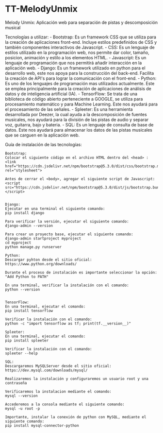 # TT-MelodyUnmix
Melody Unmix: Aplicación web para separación de pistas y descomposición musical

Tecnologías a utilizar:
    - Bootstrap: Es un framework CSS que se utiliza para la creación de aplicaciones front-end. Incluye estilos predefinidos de CSS y también componentes interactivos de Javascript.
    - CSS: Es un lenguaje de estilos utilizado en la programación web, nos permite dar color, tamaño, posicion, animación y estilo a los elementos HTML.
    - Javascript: Es un lenguaje de programación que nos permitirá añadir interacción en la aplicación web.
    - Django: Es un framework utilizado en python para el desarrollo web, este nos apoya para la construcción del back-end. Facilita la creación de API's para lograr la comunicación con el front-end.
    - Python: Es uno de los lenguajes de programación mas utilizados actualmente. Este se emplea principalmente para la creación
    de aplicaciones de análisis de datos y de inteligencia artificial (IA).
    - TensorFlow: Se trata de una biblioteca de código abierto perteneciente a GOOGLE, se utiliza para procesamiento matemático y para Machine Learning. Este nos ayudará para el procesamiento de las señales.
    - Spleeter: Es una herramienta desarrollada por Deezer, la cual ayuda a la descomposición de fuentes musicales, nos ayudará para la división de las pistas de audio y separar voz, guitarra, bajo y bateria.
    - SQL: Es un lenguaje de consulta de base de datos. Este nos ayudará para almacenar los datos de las pistas musicales que se carguen en la aplicación web.

Guía de instalación de las tecnologías:

    Bootstrap: 
    Colocar el siguiente código en el archivo HTML dentro del <head> :
    <link href="https://cdn.jsdelivr.net/npm/bootstrap@5.3.0/dist/css/bootstrap.min.css" rel="stylesheet">

    Antes de cerrar el <body>, agregar el siguiente script de Javascript:
    <script src="https://cdn.jsdelivr.net/npm/bootstrap@5.3.0/dist/js/bootstrap.bundle.min.js"></script>


    Django: 
    Ejecutar en una terminal el siguiente comando:
    pip install django

    Para verificar la versión, ejecutar el siguiente comando:
    django-admin --version

    Para crear un proyecto base, ejecutar el siguiente comando:
    django-admin startproject myproject
    cd myproject
    python manage.py runserver

    Python:
    Descargar pyhton desde el sitio oficial: 
    https://www.python.org/downloads/

    Durante el proceso de instalación es importante seleccionar la opción: "Add Python to PATH"

    En una terminal, verificar la instalación con el comando:
    python --version


    TensorFlow:
    En una terminal, ejecutar el comando:
    pip install tensorflow

    Verificar la instalación con el comando:
    python -c "import tensorflow as tf; print(tf.__version__)"

    Spleeter:
    En una terminal, ejecutar el comando:
    pip install spleeter

    Verificar la instalación con el comando:
    spleeter --help

    SQL:
    Descargaremos MySQLServer desde el sitio oficial:
    https://dev.mysql.com/downloads/mysql/

    Realizaremos la instalación y configuraremos un usuario root y una contraseña

    Verificaremos la instalacion mediante el comando:
    mysql --version

    Accederemos a la consola mediante el siguiente comando:
    mysql -u root -p

    Importante, instalar la conexión de python con MySQL, mediante el siguiente comando:
    pip install mysql-connector-python


